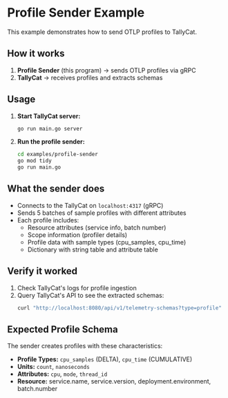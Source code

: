 # Profile Sender Example

This example demonstrates how to send OTLP profiles to TallyCat.

## How it works

1. **Profile Sender** (this program) → sends OTLP profiles via gRPC
3. **TallyCat** → receives profiles and extracts schemas

## Usage

1. **Start TallyCat server:**
   ```bash
   go run main.go server
   ```

2. **Run the profile sender:**
   ```bash
   cd examples/profile-sender
   go mod tidy
   go run main.go
   ```

## What the sender does

- Connects to the TallyCat on `localhost:4317` (gRPC)
- Sends 5 batches of sample profiles with different attributes
- Each profile includes:
  - Resource attributes (service info, batch number)
  - Scope information (profiler details)
  - Profile data with sample types (cpu_samples, cpu_time)
  - Dictionary with string table and attribute table

## Verify it worked

1. Check TallyCat's logs for profile ingestion
2. Query TallyCat's API to see the extracted schemas:
   ```bash
   curl "http://localhost:8080/api/v1/telemetry-schemas?type=profile"
   ```

## Expected Profile Schema

The sender creates profiles with these characteristics:
- **Profile Types:** `cpu_samples` (DELTA), `cpu_time` (CUMULATIVE)
- **Units:** `count`, `nanoseconds`
- **Attributes:** `cpu`, `mode`, `thread_id`
- **Resource:** service.name, service.version, deployment.environment, batch.number
